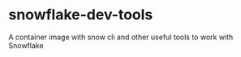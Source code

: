 # snowflake-dev-tools
A container image with snow cli and other useful tools to work with Snowflake
